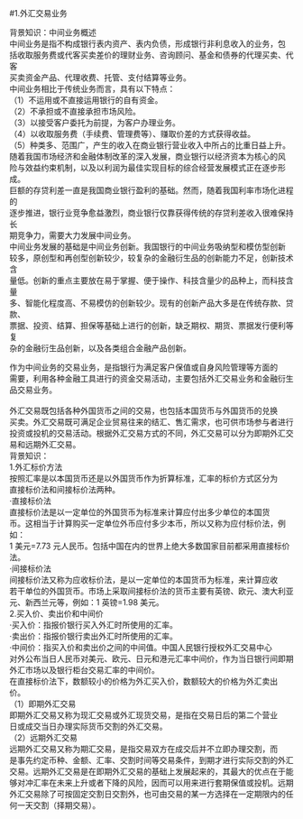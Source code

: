 #1.外汇交易业务
<p>背景知识：中间业务概述<br />
      中间业务是指不构成银行表内资产、表内负债，形成银行非利息收入的业务，包<br />
      括收取服务费或代客买卖差价的理财业务、咨询顾问、基金和债券的代理买卖、代客<br />
      买卖资金产品、代理收费、托管、支付结算等业务。<br />
      中间业务相比于传统业务而言，具有以下特点：<br />
      （1）不运用或不直接运用银行的自有资金。<br />
      （2）不承担或不直接承担市场风险。<br />
      （3）以接受客户委托为前提，为客户办理业务。<br />
      （4）以收取服务费（手续费、管理费等）、赚取价差的方式获得收益。<br />
      （5）种类多、范围广，产生的收入在商业银行营业收入中所占的比重日益上升。<br />
      随着我国市场经济和金融体制改革的深入发展，商业银行以经济资本为核心的风<br />
      险与效益约束机制，以及以利润为最佳实现目标的综合经营发展模式正在逐步形成。<br />
      巨额的存贷利差一直是我国商业银行盈利的基础。然而，随着我国利率市场化进程的<br />
      逐步推进，银行业竞争愈益激烈，商业银行仅靠获得传统的存贷利差收入很难保持长<br />
      期竞争力，需要大力发展中间业务。<br />
      中间业务发展的基础是中间业务创新。我国银行的中间业务吸纳型和模仿型创新<br />
      较多，原创型和再创型创新较少，较复杂的金融衍生品的创新能力不足，创新技术含<br />
      量低。创新的重点主要放在易于掌握、便于操作、科技含量少的品种上，而科技含量<br />
      多、智能化程度高、不易模仿的创新较少。现有的创新产品大多是在传统存款、贷款、<br />
      票据、投资、结算、担保等基础上进行的创新，缺乏期权、期货、票据发行便利等复<br />
      杂的金融衍生品创新，以及各类组合金融产品创新。</p>
    <p>作为中间业务的交易业务，是指银行为满足客户保值或自身风险管理等方面的<br />
      需要，利用各种金融工具进行的资金交易活动，主要包括外汇交易业务和金融衍生<br />
      品交易业务。<br />
      <br />
      外汇交易既包括各种外国货币之间的交易，也包括本国货币与外国货币的兑换<br />
      买卖。外汇交易既可满足企业贸易往来的结汇、售汇需求，也可供市场参与者进行<br />
      投资或投机的交易活动。根据外汇交易方式的不同，外汇交易可以分为即期外汇交<br />
      易和远期外汇交易。<br />
      背景知识：<br />
      1.外汇标价方法<br />
      按照汇率是以本国货币还是以外国货币作为折算标准，汇率的标价方式区分为<br />
      直接标价法和间接标价法两种。<br />
      ·直接标价法<br />
      直接标价法是以一定单位的外国货币为标准来计算应付出多少单位的本国货<br />
      币。这相当于计算购买一定单位外币应付多少本币，所以又称为应付标价法，例如：<br />
      1 美元=7.73 元人民币。包括中国在内的世界上绝大多数国家目前都采用直接标价<br />
      法。<br />
      ·间接标价法<br />
      间接标价法又称为应收标价法，是以一定单位的本国货币为标准，来计算应收<br />
      若干单位的外国货币。市场上采取间接标价法的货币主要有英镑、欧元、澳大利亚<br />
      元、新西兰元等，例如：1 英镑=1.98 美元。<br />
      2.买入价、卖出价和中间价<br />
      ·买入价：指报价银行买入外汇时所使用的汇率。<br />
      ·卖出价：指报价银行卖出外汇时所使用的汇率。<br />
      ·中间价：指买入价和卖出价之间的中间值。中国人民银行授权外汇交易中心<br />
      对外公布当日人民币对美元、欧元、日元和港元汇率中间价，作为当日银行间即期<br />
      外汇市场以及银行柜台交易汇率的中间价。<br />
      在直接标价法下，数额较小的价格为外汇买入价，数额较大的价格为外汇卖出<br />
      价。<br />
      （1）即期外汇交易<br />
      即期外汇交易又称为现汇交易或外汇现货交易，是指在交易日后的第二个营业<br />
      日或成交当日办理实际货币交割的外汇交易。<br />
      （2）远期外汇交易<br />
      远期外汇交易又称为期汇交易，是指交易双方在成交后并不立即办理交割，而<br />
      是事先约定币种、金额、汇率、交割时间等交易条件，到期才进行实际交割的外汇<br />
      交易。远期外汇交易是在即期外汇交易的基础上发展起来的，其最大的优点在于能<br />
      够对冲汇率在未来上升或者下降的风险，因而可以用来进行套期保值或投机。远期<br />
      外汇交易除了可按固定交割日交割外，也可由交易的某一方选择在一定期限内的任<br />
    何一天交割（择期交易）。</p>